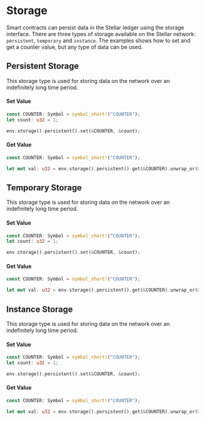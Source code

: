 # Storage
Smart contracts can persist data in the Stellar ledger using the storage interface. There are three types of storage available on the Stellar network: `persistent`, `temporary` and `instance`. The examples shows how to set and get a counter value, but any type of data can be used.

## Persistent Storage
This storage type is used for storing data on the network over an indefinitely long time period.

#### Set Value
```rust
const COUNTER: Symbol = symbol_short!("COUNTER");
let count: u32 = 1;

env.storage().persistent().set(&COUNTER, &count);
```

#### Get Value
```rust
const COUNTER: Symbol = symbol_short!("COUNTER");

let mut val: u32 = env.storage().persistent().get(&COUNTER).unwrap_or(0);
```

## Temporary Storage
This storage type is used for storing data on the network over an indefinitely long time period.

#### Set Value
```rust
const COUNTER: Symbol = symbol_short!("COUNTER");
let count: u32 = 1;

env.storage().persistent().set(&COUNTER, &count);
```

#### Get Value
```rust
const COUNTER: Symbol = symbol_short!("COUNTER");

let mut val: u32 = env.storage().persistent().get(&COUNTER).unwrap_or(0);
```

## Instance Storage
This storage type is used for storing data on the network over an indefinitely long time period.

#### Set Value
```rust
const COUNTER: Symbol = symbol_short!("COUNTER");
let count: u32 = 1;

env.storage().persistent().set(&COUNTER, &count);
```

#### Get Value
```rust
const COUNTER: Symbol = symbol_short!("COUNTER");

let mut val: u32 = env.storage().persistent().get(&COUNTER).unwrap_or(0);
```

